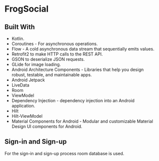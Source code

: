 # FrogSocial

## Built With

- Kotlin.
- Coroutines - For asynchronous operations.
- Flow - A cold asynchronous data stream that sequentially emits values.
- Retrofit2 to make HTTP calls to the REST API.
- GSON to deserialize JSON requests.
- GLide for image loading.
- Android Architecture Components - Libraries that help you design robust, testable, and maintainable apps.
- Android Jetpack
- LiveData
- Room
- ViewModel
- Dependency Injection - dependency injection into an Android application.
- Hilt
- Hilt-ViewModel
- Material Components for Android - Modular and customizable Material Design UI components for Android.

## Sign-in and Sign-up
For the sign-in and sign-up process room database is used.
